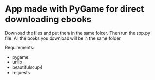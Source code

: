 # App made with PyGame for direct downloading ebooks

Download the files and put them in the same folder.
Then run the app.py file.
All the books you download will be in the same folder.

Requirements:
- pygame 
- urllib
- beautifulsoup4
- requests
